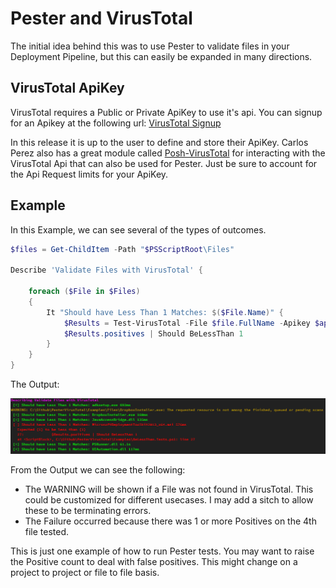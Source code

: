 # Pester and VirusTotal
The initial idea behind this was to use Pester to validate files in your Deployment Pipeline, but this can easily be expanded in many directions.

## VirusTotal ApiKey
VirusTotal requires a Public or Private ApiKey to use it's api. You can signup for an Apikey at the following url: [VirusTotal Signup](https://www.virustotal.com/en/#signup)

In this release it is up to the user to define and store their ApiKey. Carlos Perez also has a great module called [Posh-VirusTotal](https://github.com/darkoperator/Posh-VirusTotal) for interacting with the VirusTotal Api that can also be used for Pester. Just be sure to account for the Api Request limits for your ApiKey.

## Example

In this Example, we can see several of the types of outcomes. 

``` powershell
$files = Get-ChildItem -Path "$PSScriptRoot\Files"

Describe 'Validate Files with VirusTotal' {
    
    foreach ($File in $Files)
    {                               
        It "Should have Less Than 1 Matches: $($File.Name)" {
            $Results = Test-VirusTotal -File $file.FullName -Apikey $apikey
            $Results.positives | Should BeLessThan 1
        }
    }
}
```

The Output: 

![Eample Output](/Examples/ExampleOutput.png)

From the Output we can see the following:
* The WARNING will be shown if a File was not found in VirusTotal. This could be customized for different usecases. I may add a sitch to allow these to be terminating errors.
* The Failure occurred because there was 1 or more Positives on the 4th file tested.

This is just one example of how to run Pester tests. You may want to raise the Positive count to deal with false positives. This might change on a project to project or file to file basis.
